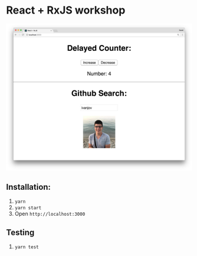 # React + RxJS workshop

![screenshot](https://raw.githubusercontent.com/ivanjov/react-rxjs-workshop/master/image.png)

## Installation:
1. `yarn`
2. `yarn start`
3. Open `http://localhost:3000`

## Testing
1. `yarn test`